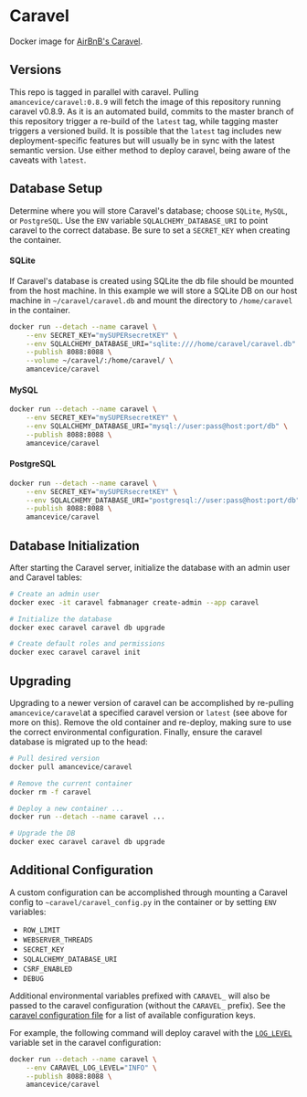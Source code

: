# Caravel

Docker image for [AirBnB's Caravel](https://github.com/airbnb/caravel).


## Versions

This repo is tagged in parallel with caravel. Pulling `amancevice/caravel:0.8.9` will fetch the image of this repository running caravel v0.8.9. As it is an automated build, commits to the master branch of this repository trigger a re-build of the `latest` tag, while tagging master triggers a versioned build. It is possible that the `latest` tag includes new deployment-specific features but will usually be in sync with the latest semantic version. Use either method to deploy caravel, being aware of the caveats with `latest`.


## Database Setup

Determine where you will store Caravel's database; choose `SQLite`, `MySQL`, or `PostgreSQL`. Use the `ENV` variable `SQLALCHEMY_DATABASE_URI` to point caravel to the correct database. Be sure to set a `SECRET_KEY` when creating the container.


#### SQLite

If Caravel's database is created using SQLite the db file should be mounted from the host machine. In this example we will store a SQLite DB on our host machine in `~/caravel/caravel.db` and mount the directory to `/home/caravel` in the container.

```bash
docker run --detach --name caravel \
    --env SECRET_KEY="mySUPERsecretKEY" \
    --env SQLALCHEMY_DATABASE_URI="sqlite:////home/caravel/caravel.db" \
    --publish 8088:8088 \
    --volume ~/caravel/:/home/caravel/ \
    amancevice/caravel
```


#### MySQL

```bash
docker run --detach --name caravel \
    --env SECRET_KEY="mySUPERsecretKEY" \
    --env SQLALCHEMY_DATABASE_URI="mysql://user:pass@host:port/db" \
    --publish 8088:8088 \
    amancevice/caravel
```


#### PostgreSQL

```bash
docker run --detach --name caravel \
    --env SECRET_KEY="mySUPERsecretKEY" \
    --env SQLALCHEMY_DATABASE_URI="postgresql://user:pass@host:port/db" \
    --publish 8088:8088 \
    amancevice/caravel
```


## Database Initialization

After starting the Caravel server, initialize the database with an admin user and Caravel tables:

```bash
# Create an admin user
docker exec -it caravel fabmanager create-admin --app caravel

# Initialize the database
docker exec caravel caravel db upgrade

# Create default roles and permissions
docker exec caravel caravel init
```


## Upgrading

Upgrading to a newer version of caravel can be accomplished by re-pulling `amancevice/caravel`at a specified caravel version or `latest` (see above for more on this). Remove the old container and re-deploy, making sure to use the correct environmental configuration. Finally, ensure the caravel database is migrated up to the head:

```bash
# Pull desired version
docker pull amancevice/caravel

# Remove the current container
docker rm -f caravel

# Deploy a new container ...
docker run --detach --name caravel ...

# Upgrade the DB
docker exec caravel caravel db upgrade
```


## Additional Configuration

A custom configuration can be accomplished through mounting a Caravel config to `~caravel/caravel_config.py` in the container or by setting `ENV` variables:
* `ROW_LIMIT`
* `WEBSERVER_THREADS`
* `SECRET_KEY`
* `SQLALCHEMY_DATABASE_URI`
* `CSRF_ENABLED`
* `DEBUG`

Additional environmental variables prefixed with `CARAVEL_` will also be passed to the caravel configuration (without the `CARAVEL_` prefix). See the [caravel configuration file](https://github.com/airbnb/caravel/blob/master/caravel/config.py) for a list of available configuration keys. 

For example, the following command will deploy caravel with the [`LOG_LEVEL`](https://github.com/airbnb/caravel/blob/master/caravel/config.py) variable set in the caravel configuration:

```bash
docker run --detach --name caravel \
    --env CARAVEL_LOG_LEVEL="INFO" \
    --publish 8088:8088 \
    amancevice/caravel
```
